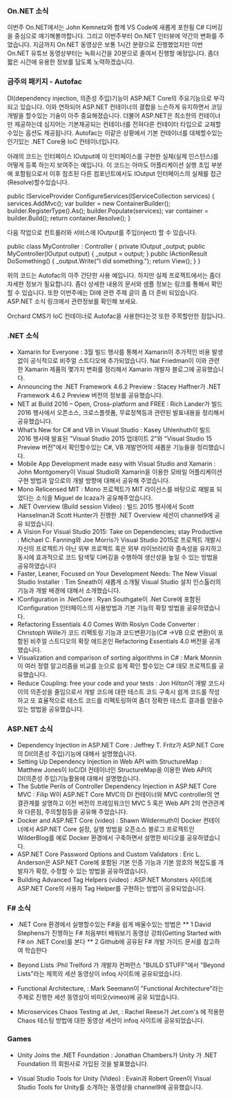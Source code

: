 ### On.NET 소식
이번주 On.NET에서는 John Kemnetz와 함께 VS Code에 새롭게 포한됨  C# 디버깅을 중심으로 얘기해볼까합니다. 그리고 이번주부터 On.NET 인터뷰에 약간의 변화를 주었습니다. 지금까지 On.NET 동영상은 보통 1시간 분량으로 진행했었지만 이번 On.NET 유튜브 동영상부터는 녹화시간을 20분으로 줄여서 진행할 예정입니다. 좀더 짧은 시간에 유용한 정보를 담도록 노력하겠습니다. 

### 금주의 패키지 - Autofac
DI(dependency injection, 의존성 주입)기능이 ASP.NET Core의 주요기능으로 부각되고 있습니다. 이와 연하되어 ASP.NET 컨테이너의 결합을 느슨하게 유지하면서 코딩개발을 할수있는 기술이 아주 중요해졌습니다. 더불어 ASP.NET은 최소한의 컨테이너만 제공하는데 심지어는 기본제공되는 컨테이너를 전혀다른 컨테이터 타입으로 교체할수있는 옵션도 제공됩니다. Autofac는 이같은 상황에서 기본 컨테이너를 대체할수있는 인기있는 .NET Core용 IoC 컨테이너입니다. 

아래의 코드는 인터페이스 IOutput에 이 인터페이스를 구현한 실체(실제 인스턴스)를 어떻게 등록 하는지 보여주는 예입니다. 이 코드는 아마도 어플리케이션 실행 초입 부분에 포함됨으로서 이후 참조된 다른 컴포넌트에서도 IOutput 인터페이스의 실체를 접근(Resolve)할수있습니다.

public IServiceProvider ConfigureServices(IServiceCollection services)
{
services.AddMvc();
var builder = new ContainerBuilder();
builder.RegisterType<ConsoleOutput>().As<IOutput>();
builder.Populate(services);
var container = builder.Build();
return container.Resolve<IServiceProvider>();
}

다음 작업으로 컨트롤러와 서비스에 IOutput를 주입(inject) 할 수 있습니다.

public class MyController : Controller
{
private IOutput _output;
public MyController(IOutput output)
{
_output = output;
}
public IActionResult DoSomething()
{
_output.Write("I did something.");
return View();
}
}

위의 코드는 Autofac의 아주 간단한 사용 예입니다. 하지만 실제 프로젝트에서는 좀더 자세한 정보가 필요합니다. 좀더 상세한 내용의 문서와 샘플 정보는 링크를 통해서 확인할 수 있습니다. 또한 이번주에는 DI에 관련 주제 글이 좀 더 준비 되있습니다. ASP.NET 소식 링크에서  관련정보를 확인해 보세요.

Orchard CMS가 IoC 컨테이너로 Autofac을 사용한다는것 또한 주목할만한 점입니다.

### .NET 소식
* Xamarin for Everyone : 3월 빌드 행사를 통해서 Xamarin이 추가적인 비용 발생없이 공식적으로 비주얼 스트디오에 추가되었습니다. Nat Friedman이 이와 관련한 Xamarin 제품의 몇가지 변화를 정리해서 Xamarin 개발자 블로그에 공유했습니다.
* Announcing the .NET Framework 4.6.2 Preview : Stacey Haffner가 .NET Framework 4.6.2 Preview 버전의 정보를 공유했습니다.
* NET at Build 2016 – Open, Cross-platform and FREE :  Rich Lander가 빌드 2016 행사에서 오픈소스, 크로스플렛폼, 무료정책등과 관련된 발표내용을 정리해서 공유했습니다.
* What’s New for C# and VB in Visual Studio : Kasey Uhlenhuth이 빌드 2016 행사때 발표된 "Visual Studio 2015 업데이트 2"와 "Visual Studio 15 Preview 버전"에서 확인할수있는 C#, VB 개발언어의 새롭운 기능들을 정리했습니다.
* Mobile App Development made easy with Visual Studio and Xamarin : John Montgomery이 Visual Studio와 Xamarin을 이용한 모바일 어플리케이션 구현 방법과 앞으로의 개발 방향에 대해서 공유해 주었습니다.
* Mono Relicensed MIT : Mono 프로젝트가  MIT 라이선스를 바탕으로 재발표 되었다는 소식을 Miguel de Icaza가 공유해주었습니다.
* .NET Overview (Build session Video) : 빌드 2015 행사에서 Scott Hanselman과 Scott Hunter가 진행한 .NET Overview 세션이 channel9에 공유 되었습니다.
* A Vision For Visual Studio 2015: Take on Dependencies; stay Productive : Michael C. Fanning와 Joe Morris가 Visual Studio 2015로 프로젝트 개발시 자신의 프로젝트가 아닌 외부 프로젝트 혹은 외부 라이브러리와 종속성을 유지하고 동시에 효과적으로 코드 탐색및 디버깅을 수행하여 생산성을 높일 수 있는 방법을 공유하였습니다 
* Faster, Leaner, Focused on Your Development Needs: The New Visual Studio Installer : Tim Sneath이 새롭게 소개될 Visual Studio 설치 인스톨러의 기능과 개발 배경에 대해서 소개했습니다.
* IConfiguration in .NetCore : Ryan Southgate이 .Net Core에 포함된 IConfiguration 인터페이스의 사용방법과 기본 기능의 확장 방법을 공유하였습니다.
* Refactoring Essentials 4.0 Comes With Roslyn Code Converter : Christoph Wille가 코드 리팩토링 기능과 코드변환기능(C# ->VB 으로 변환)이 포함된 비주얼 스트디오의 확장 애드온인 Refactoring Essentials 4.0 버전을 공개했습니다.  
* Visualization and comparison of sorting algorithms in C# : Mark Monnin이 여러 정렬 알고리즘을 비교를 눈으로 쉽게 확인 할수있는 C# 데모 프로젝트를 공유했습니다.
* Reduce Coupling: free your code and your tests : Jon Hilton이 개발 코드사이의 의존성을 줄임으로서 개발 코드에 대한 테스트 코드 구축시 쉽게 코드를 작성하고 또 효율적으로 테스트 코드를 리펙토링하여 좀더 정확한 테스트 결과를 얻을수있는 방법을 공유했습니다.  
 

### ASP.NET 소식
* Dependency Injection in ASP.NET Core : Jeffrey T. Fritz가 ASP.NET Core의 DI(의존성 주입)기능에 대해서 설명했습니다.
* Setting Up Dependency Injection in Web API with StructureMap : Matthew Jones이 IoC/DI 컨테이너인 StructureMap을 이용한 Web API의  DI(의존성 주입)기능활용에 대해서 설명했습니다.
* The Subtle Perils of Controller Dependency Injection in ASP.NET Core MVC : Filip W이 ASP.NET Core MVC의 DI 컨테이너와 MVC controller의 연결관계를 설명하고 이전 버전의 프레임워크인 MVC 5 혹은 Web API 2의 연관관계와 다른점, 주의할점등을 공유해 주었습니다.
* Docker and ASP.NET Core (video) : Shawn Wildermuth이 Docker 컨테이너에서 ASP.NET Core 설정, 실행 방법을 오픈소스 블로그 프로젝트인 WilderBlog를 예로 Docker 환경에서 구축하면서 설명한 비디오를 공유하였습니다.
* ASP.NET Core Password Options and Custom Validators : Eric L. Anderson은 ASP.NET Core에 포함된 기본 인증 기능과 기본 암호의 복잡도를  개발자가 확장, 수정할 수 있는 방법을 공유하였습니다.
* Building Advanced Tag Helpers (video) : ASP.NET Monsters 사이트에 ASP.NET Core의 사용자 Tag Helper를 구현하는 방법이 공유되었습니다.

### F# 소식

*  .NET Core 환경에서 실행할수있는 F#을 쉽게 배울수있는 방법은 
	** 1 David Stephens가 진행하는 F# 처음부터 배워보기 동영상 강좌(Getting Started with F# on .NET Core)를 본다
	** 2 Github에 공유된 F# 개발 가이드 문서를 참고하여 학습한다 

* Beyond Lists :Phil Trelford 가 개발자 컨퍼런스 "BUILD STUFF"에서 "Beyond Lists"라는 제목의 세션 동영상이 infoq 사이트에 공유되었습니다.
* Functional Architecture, : Mark Seemann이 "Functional Architecture"라는 주제로 진행한 세션 동영상이 비미오(vimeo)에 공유 되었습니다.
* Microservices Chaos Testing at Jet, : Rachel Reese가 Jet.com's 에 적용한 Chaos 테스팅 방법에 대한 동영상 세션이 infoq 사이트에 공유되었습니다.

### Games
* Unity Joins the .NET Foundation : Jonathan Chambers가 Unity 가 .NET Foundation 의 회원사로 가입된 것을 발표했습니다.

* Visual Studio Tools for Unity (Video) : Evain과 Robert Green이 Visual Studio Tools for Unity를 소개하는 동영상을 channel9에 공유했습니다.
